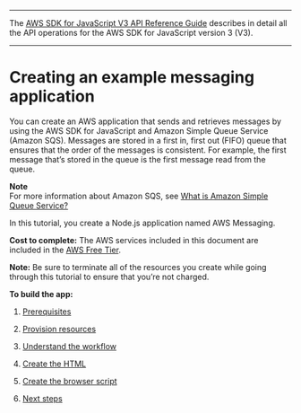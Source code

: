 --------

 The [AWS SDK for JavaScript V3 API Reference Guide](https://docs.aws.amazon.com/AWSJavaScriptSDK/v3/latest/index.html) describes in detail all the API operations for the AWS SDK for JavaScript version 3 \(V3\)\. 

--------

# Creating an example messaging application<a name="messaging-app"></a>

You can create an AWS application that sends and retrieves messages by using the AWS SDK for JavaScript and Amazon Simple Queue Service \(Amazon SQS\)\. Messages are stored in a first in, first out \(FIFO\) queue that ensures that the order of the messages is consistent\. For example, the first message that’s stored in the queue is the first message read from the queue\.

**Note**  
 For more information about Amazon SQS, see [What is Amazon Simple Queue Service?](https://docs.aws.amazon.com/AWSSimpleQueueService/latest/SQSDeveloperGuide/welcome.html)

In this tutorial, you create a Node\.js application named AWS Messaging\. 

**Cost to complete:** The AWS services included in this document are included in the [AWS Free Tier](https://aws.amazon.com/free/?all-free-tier.sort-by=item.additionalFields.SortRank&all-free-tier.sort-order=asc)\.

**Note:** Be sure to terminate all of the resources you create while going through this tutorial to ensure that you’re not charged\.

**To build the app:**

1. [Prerequisites](messaging-app-prerequisites.md)

1. [Provision resources](messaging-app-provision-resources.md)

1. [Understand the workflow](messaging-app-understand-workflow.md)

1. [Create the HTML](messaging-app-html.md)

1. [Create the browser script](messaging-app-browser-script.md)

1. [Next steps](messaging-app-next-steps.md)
